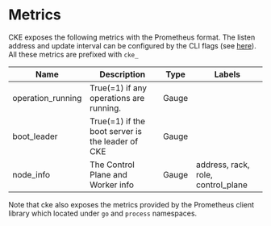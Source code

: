 Metrics
=======

CKE exposes the following metrics with the Prometheus format. The listen address and update interval can be configured by the CLI flags (see [here](cke.md#Usage)). All these metrics are prefixed with `cke_`

| Name              | Description                                      | Type  | Labels                             |
| ----------------- | ------------------------------------------------ | ----- | ---------------------------------- |
| operation_running | True(=1) if any operations are running.          | Gauge |                                    |
| boot_leader       | True(=1) if the boot server is the leader of CKE | Gauge |                                    |
| node_info         | The Control Plane and Worker info                | Gauge | address, rack, role, control_plane |

Note that cke also exposes the metrics provided by the Prometheus client library which located under `go` and `process` namespaces.
